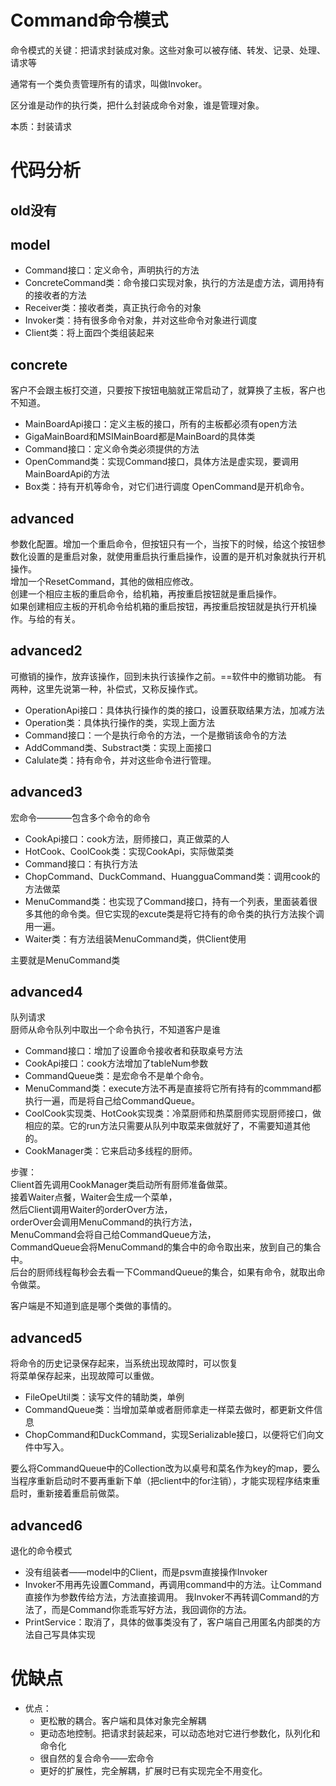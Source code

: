 # Command命令模式
命令模式的关键：把请求封装成对象。这些对象可以被存储、转发、记录、处理、请求等

通常有一个类负责管理所有的请求，叫做Invoker。

区分谁是动作的执行类，把什么封装成命令对象，谁是管理对象。

本质：封装请求


# 代码分析
## old没有
## model
- Command接口：定义命令，声明执行的方法
- ConcreteCommand类：命令接口实现对象，执行的方法是虚方法，调用持有的接收者的方法
- Receiver类：接收者类，真正执行命令的对象
- Invoker类：持有很多命令对象，并对这些命令对象进行调度
- Client类：将上面四个类组装起来

## concrete
客户不会跟主板打交道，只要按下按钮电脑就正常启动了，就算换了主板，客户也不知道。
- MainBoardApi接口：定义主板的接口，所有的主板都必须有open方法
- GigaMainBoard和MSIMainBoard都是MainBoard的具体类
- Command接口：定义命令类必须提供的方法
- OpenCommand类：实现Command接口，具体方法是虚实现，要调用MainBoardApi的方法
- Box类：持有开机等命令，对它们进行调度
OpenCommand是开机命令。

## advanced
参数化配置。增加一个重启命令，但按钮只有一个，当按下的时候，给这个按钮参数化设置的是重启对象，就使用重启执行重启操作，设置的是开机对象就执行开机操作。   
增加一个ResetCommand，其他的做相应修改。   
创建一个相应主板的重启命令，给机箱，再按重启按钮就是重启操作。   
如果创建相应主板的开机命令给机箱的重启按钮，再按重启按钮就是执行开机操作。与给的有关。   

## advanced2
可撤销的操作，放弃该操作，回到未执行该操作之前。==软件中的撤销功能。
有两种，这里先说第一种，补偿式，又称反操作式。
- OperationApi接口：具体执行操作的类的接口，设置获取结果方法，加减方法
- Operation类：具体执行操作的类，实现上面方法
- Command接口：一个是执行命令的方法，一个是撤销该命令的方法
- AddCommand类、Substract类：实现上面接口
- Calulate类：持有命令，并对这些命令进行管理。

## advanced3
宏命令————包含多个命令的命令

- CookApi接口：cook方法，厨师接口，真正做菜的人
- HotCook、CoolCook类：实现CookApi，实际做菜类
- Command接口：有执行方法
- ChopCommand、DuckCommand、HuangguaCommand类：调用cook的方法做菜
- MenuCommand类：也实现了Command接口，持有一个列表，里面装着很多其他的命令类。但它实现的excute类是将它持有的命令类的执行方法挨个调用一遍。
- Waiter类：有方法组装MenuCommand类，供Client使用

主要就是MenuCommand类

## advanced4
队列请求   
厨师从命令队列中取出一个命令执行，不知道客户是谁
- Command接口：增加了设置命令接收者和获取桌号方法
- CookApi接口：cook方法增加了tableNum参数
- CommandQueue类：是宏命令不是单个命令。
- MenuCommand类：execute方法不再是直接将它所有持有的commmand都执行一遍，而是将自己给CommandQueue。
- CoolCook实现类、HotCook实现类：冷菜厨师和热菜厨师实现厨师接口，做相应的菜。它的run方法只需要从队列中取菜来做就好了，不需要知道其他的。
- CookManager类：它来启动多线程的厨师。

步骤：    
Client首先调用CookManager类启动所有厨师准备做菜。   
接着Waiter点餐，Waiter会生成一个菜单，   
然后Client调用Waiter的orderOver方法，   
orderOver会调用MenuCommand的执行方法，   
MenuCommand会将自己给CommandQueue方法，   
CommandQueue会将MenuCommand的集合中的命令取出来，放到自己的集合中。     
后台的厨师线程每秒会去看一下CommandQueue的集合，如果有命令，就取出命令做菜。

客户端是不知道到底是哪个类做的事情的。

## advanced5
将命令的历史记录保存起来，当系统出现故障时，可以恢复   
将菜单保存起来，出现故障可以重做。

- FileOpeUtil类：读写文件的辅助类，单例
- CommandQueue类：当增加菜单或者厨师拿走一样菜去做时，都更新文件信息
- ChopCommand和DuckCommand，实现Serializable接口，以便将它们向文件中写入。

要么将CommandQueue中的Collection改为以桌号和菜名作为key的map，要么当程序重新启动时不要再重新下单（把client中的for注销），才能实现程序结束重启时，重新接着重启前做菜。

## advanced6
退化的命令模式  
- 没有组装者——model中的Client，而是psvm直接操作Invoker
- Invoker不用再先设置Command，再调用command中的方法。让Command直接作为参数传给方法，方法直接调用。
我Invoker不再转调Command的方法了，而是Command你乖乖写好方法，我回调你的方法。
- PrintService：取消了，具体的做事类没有了，客户端自己用匿名内部类的方法自己写具体实现


# 优缺点
- 优点：
  - 更松散的耦合。客户端和具体对象完全解耦
  - 更动态地控制。把请求封装起来，可以动态地对它进行参数化，队列化和命令化
  - 很自然的复合命令——宏命令
  - 更好的扩展性，完全解耦，扩展时已有实现完全不用变化。
  